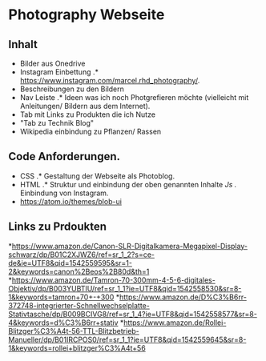# Photography Webseite
## Inhalt
* Bilder aus Onedrive
* Instagram Einbettung
.* https://www.instagram.com/marcel.rhd_photography/.
* Beschreibungen zu den Bildern
* Nav Leiste
.* Ideen was ich noch Photgrefieren möchte (vielleicht mit Anleitungen/ Bildern aus dem Internet).
* Tab mit Links zu Produkten die ich Nutze
* "Tab zu Technik Blog"
* Wikipedia einbindung zu Pflanzen/ Rassen
## Code Anforderungen.
* CSS
.* Gestaltung der Webseite als Photoblog.
* HTML
.* Struktur und einbindung der oben genannten Inhalte
*Js 
.* Einbindung von Instagram.
* https://atom.io/themes/blob-ui
## Links zu Prdoukten
*https://www.amazon.de/Canon-SLR-Digitalkamera-Megapixel-Display-schwarz/dp/B01C2XJWZ6/ref=sr_1_2?s=ce-de&ie=UTF8&qid=1542559595&sr=1-2&keywords=canon%2Beos%2B80d&th=1
*https://www.amazon.de/Tamron-70-300mm-4-5-6-digitales-Objektiv/dp/B003YUBTIU/ref=sr_1_1?ie=UTF8&qid=1542558530&sr=8-1&keywords=tamron+70+-+300
*https://www.amazon.de/D%C3%B6rr-372748-integrierter-Schnellwechselplatte-Stativtasche/dp/B009BCIVG8/ref=sr_1_4?ie=UTF8&qid=1542558577&sr=8-4&keywords=d%C3%B6rr+stativ
*https://www.amazon.de/Rollei-Blitzger%C3%A4t-56-TTL-Blitzbetrieb-Manueller/dp/B01IRCPOS0/ref=sr_1_1?ie=UTF8&qid=1542559645&sr=8-1&keywords=rollei+blitzger%C3%A4t+56
